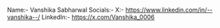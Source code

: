 Name:- Vanshika Sabharwal
Socials:-
X:- https://www.linkedin.com/in/--vanshika--/
LinkedIn:- https://x.com/Vanshika_0006
